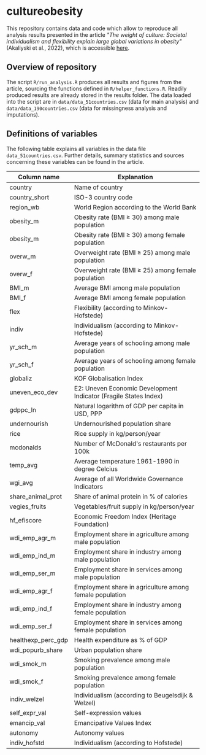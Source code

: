 # cultureobesity

This repository contains data and code which allow to reproduce all analysis results presented in the article *"The weight of culture: Societal individualism and flexibility explain large global variations in obesity"* (Akaliyski et al., 2022), which is accessible [here](https://doi.org/10.1016/j.socscimed.2022.115167).

## Overview of repository

The script `R/run_analysis.R` produces all results and figures from the article, sourcing the functions defined in `R/helper_functions.R`. Readily produced results are already stored in the results folder. The data loaded into the script are in `data/data_51countries.csv` (data for main analysis) and `data/data_190countries.csv` (data for missingness analysis and imputations).

## Definitions of variables

The following table explains all variables in the data file `data_51countries.csv`. Further details, summary statistics and sources concerning these variables can be found in the article.

| Column name                 | Explanation                                               
|-----------------------------|-----------------------------------------------------------
| country                     | Name of country     
| country_short               | ISO-3 country code     
| region_wb                   | World Region according to the World Bank  
| obesity_m                   | Obesity rate (BMI &#x2265; 30) among male population
| obesity_m                   | Obesity rate (BMI &#x2265; 30) among female population                                
| overw_m                     | Overweight rate (BMI &#x2265; 25) among male population                                
| overw_f                     | Overweight rate (BMI &#x2265; 25) among female population      
| BMI_m                       | Average BMI among male population
| BMI_f                       | Average BMI among female population
| flex                        | Flexibility (according to Minkov-Hofstede)
| indiv                       | Individualism (according to Minkov-Hofstede)
| yr_sch_m                    | Average years of schooling among male population
| yr_sch_f                    | Average years of schooling among female population
| globaliz                    | KOF Globalisation Index
| uneven_eco_dev              | E2: Uneven Economic Development Indicator (Fragile States Index)
| gdppc_ln                    | Natural logarithm of GDP per capita in USD, PPP
| undernourish                | Undernourished population share
| rice                        | Rice supply in kg/person/year
| mcdonalds                   | Number of McDonald's restaurants per 100k
| temp_avg                    | Average temperature 1961-1990 in degree Celcius
| wgi_avg                     | Average of all Worldwide Governance Indicators
| share_animal_prot           | Share of animal protein in % of calories
| vegies_fruits               | Vegetables/fruit supply in kg/person/year
| hf_efiscore                 | Economic Freedom Index (Heritage Foundation)
| wdi_emp_agr_m               | Employment share in agriculture among male population
| wdi_emp_ind_m               | Employment share in industry among male population
| wdi_emp_ser_m               | Employment share in services among male population
| wdi_emp_agr_f               | Employment share in agriculture among female population
| wdi_emp_ind_f               | Employment share in industry among female population
| wdi_emp_ser_f               | Employment share in services among female population
| healthexp_perc_gdp          | Health expenditure as % of GDP
| wdi_popurb_share            | Urban population share
| wdi_smok_m                  | Smoking prevalence among male population
| wdi_smok_f                  | Smoking prevalence among female population
| indiv_welzel                | Individualism (according to Beugelsdijk & Welzel)
| self_expr_val               | Self-expression values
| emancip_val                 | Emancipative Values Index
| autonomy                    | Autonomy values
| indiv_hofstd                | Individualism (according to Hofstede)
